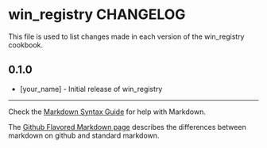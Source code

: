 win_registry CHANGELOG
======================

This file is used to list changes made in each version of the win_registry cookbook.

0.1.0
-----
- [your_name] - Initial release of win_registry

- - -
Check the [Markdown Syntax Guide](http://daringfireball.net/projects/markdown/syntax) for help with Markdown.

The [Github Flavored Markdown page](http://github.github.com/github-flavored-markdown/) describes the differences between markdown on github and standard markdown.
